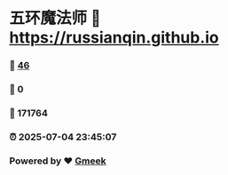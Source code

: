 # 五环魔法师 :link: https://russianqin.github.io 
### :page_facing_up: [46](https://russianqin.github.io/tag.html) 
### :speech_balloon: 0 
### :hibiscus: 171764 
### :alarm_clock: 2025-07-04 23:45:07 
### Powered by :heart: [Gmeek](https://github.com/Meekdai/Gmeek)
